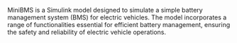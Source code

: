 
MiniBMS is a Simulink model designed to simulate a simple battery management system (BMS) for electric vehicles. The model incorporates a range of functionalities essential for efficient battery management, ensuring the safety and reliability of electric vehicle operations.
